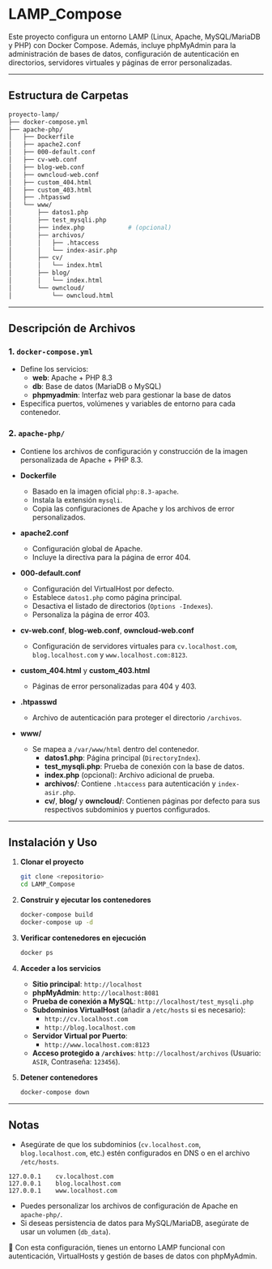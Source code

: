 # LAMP_Compose

Este proyecto configura un entorno LAMP (Linux, Apache, MySQL/MariaDB y PHP) con Docker Compose. Además, incluye phpMyAdmin para la administración de bases de datos, configuración de autenticación en directorios, servidores virtuales y páginas de error personalizadas.

---

## Estructura de Carpetas

```bash
proyecto-lamp/
├── docker-compose.yml
├── apache-php/
│   ├── Dockerfile
│   ├── apache2.conf
│   ├── 000-default.conf
│   ├── cv-web.conf
│   ├── blog-web.conf
│   ├── owncloud-web.conf
│   ├── custom_404.html
│   ├── custom_403.html
│   ├── .htpasswd
│   └── www/
│       ├── datos1.php
│       ├── test_mysqli.php
│       ├── index.php            # (opcional)
│       ├── archivos/
│       │   ├── .htaccess
│       │   └── index-asir.php
│       ├── cv/
│       │   └── index.html
│       ├── blog/
│       │   └── index.html
│       └── owncloud/
│           └── owncloud.html
```

---

## Descripción de Archivos

### 1. `docker-compose.yml`
   - Define los servicios:
     - **web**: Apache + PHP 8.3
     - **db**: Base de datos (MariaDB o MySQL)
     - **phpmyadmin**: Interfaz web para gestionar la base de datos
   - Especifica puertos, volúmenes y variables de entorno para cada contenedor.

### 2. `apache-php/`
   - Contiene los archivos de configuración y construcción de la imagen personalizada de Apache + PHP 8.3.

   - **Dockerfile**
     - Basado en la imagen oficial `php:8.3-apache`.
     - Instala la extensión `mysqli`.
     - Copia las configuraciones de Apache y los archivos de error personalizados.

   - **apache2.conf**
     - Configuración global de Apache.
     - Incluye la directiva para la página de error 404.

   - **000-default.conf**
     - Configuración del VirtualHost por defecto.
     - Establece `datos1.php` como página principal.
     - Desactiva el listado de directorios (`Options -Indexes`).
     - Personaliza la página de error 403.

   - **cv-web.conf**, **blog-web.conf**, **owncloud-web.conf**
     - Configuración de servidores virtuales para `cv.localhost.com`, `blog.localhost.com` y `www.localhost.com:8123`.

   - **custom_404.html** y **custom_403.html**
     - Páginas de error personalizadas para 404 y 403.

   - **.htpasswd**
     - Archivo de autenticación para proteger el directorio `/archivos`.

   - **www/**
     - Se mapea a `/var/www/html` dentro del contenedor.
       - **datos1.php**: Página principal (`DirectoryIndex`).
       - **test_mysqli.php**: Prueba de conexión con la base de datos.
       - **index.php** (opcional): Archivo adicional de prueba.
       - **archivos/**: Contiene `.htaccess` para autenticación y `index-asir.php`.
       - **cv/**, **blog/** y **owncloud/**: Contienen páginas por defecto para sus respectivos subdominios y puertos configurados.

---

## Instalación y Uso

1. **Clonar el proyecto**
   ```bash
   git clone <repositorio>
   cd LAMP_Compose
   ```

2. **Construir y ejecutar los contenedores**
   ```bash
   docker-compose build
   docker-compose up -d
   ```

3. **Verificar contenedores en ejecución**
   ```bash
   docker ps
   ```

4. **Acceder a los servicios**
   - **Sitio principal**: `http://localhost`
   - **phpMyAdmin**: `http://localhost:8081`
   - **Prueba de conexión a MySQL**: `http://localhost/test_mysqli.php`
   - **Subdominios VirtualHost** (añadir a `/etc/hosts` si es necesario):
     - `http://cv.localhost.com`
     - `http://blog.localhost.com`
   - **Servidor Virtual por Puerto**:
     - `http://www.localhost.com:8123`
   - **Acceso protegido a `/archivos`**: `http://localhost/archivos` (Usuario: `ASIR`, Contraseña: `123456`).

5. **Detener contenedores**
   ```bash
   docker-compose down
   ```

---

## Notas
- Asegúrate de que los subdominios (`cv.localhost.com`, `blog.localhost.com`, etc.) estén configurados en DNS o en el archivo `/etc/hosts`.
```/etc/hosts
127.0.0.1    cv.localhost.com
127.0.0.1    blog.localhost.com
127.0.0.1    www.localhost.com
```

- Puedes personalizar los archivos de configuración de Apache en `apache-php/`.
- Si deseas persistencia de datos para MySQL/MariaDB, asegúrate de usar un volumen (`db_data`).

🚀 Con esta configuración, tienes un entorno LAMP funcional con autenticación, VirtualHosts y gestión de bases de datos con phpMyAdmin.

